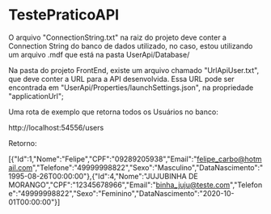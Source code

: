 # TestePraticoAPI


O arquivo "ConnectionString.txt" na raiz do projeto deve conter a Connection String do banco de dados utilizado, no caso, estou utilizando um arquivo .mdf que está na pasta UserApi/Database/

Na pasta do projeto FrontEnd, existe um arquivo chamado "UrlApiUser.txt", que deve conter a URL para a API desenvolvida.
Essa URL pode ser encontrada em "UserApi/Properties/launchSettings.json", na propriedade "applicationUrl";


Uma rota de exemplo que retorna todos os Usuários no banco:

http://localhost:54556/users

Retorno:

[{"Id":1,"Nome":"Felipe","CPF":"09289205938","Email":"felipe_carbo@hotmail.com","Telefone":"49999998822","Sexo":"Masculino","DataNascimento":"1995-08-26T00:00:00"},{"Id":4,"Nome":"JUJUBINHA DE MORANGO","CPF":"12345678966","Email":"binha_juju@teste.com","Telefone":"49999998822","Sexo":"Feminino","DataNascimento":"2020-10-01T00:00:00"}]
